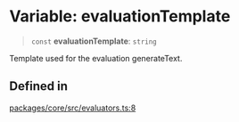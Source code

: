 # Variable: evaluationTemplate

> `const` **evaluationTemplate**: `string`

Template used for the evaluation generateText.

## Defined in

[packages/core/src/evaluators.ts:8](https://github.com/8bitsats/eliza/blob/b6c06b96b915454d08a65f46cfdce8da763cbf85/packages/core/src/evaluators.ts#L8)

